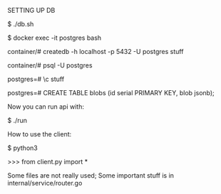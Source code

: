 SETTING UP DB

$ ./db.sh

$ docker exec -it postgres bash

container/# createdb -h localhost -p 5432 -U postgres stuff 

container/# psql -U postgres

postgres=#  \c stuff 

postgres=#  CREATE TABLE blobs (id serial PRIMARY KEY, blob jsonb);


Now you can run api with:

$ ./run

How to use the client:


$ python3

&#62;&#62;&#62; from client.py import *

Some files are not really used; Some important stuff is in internal/service/router.go
